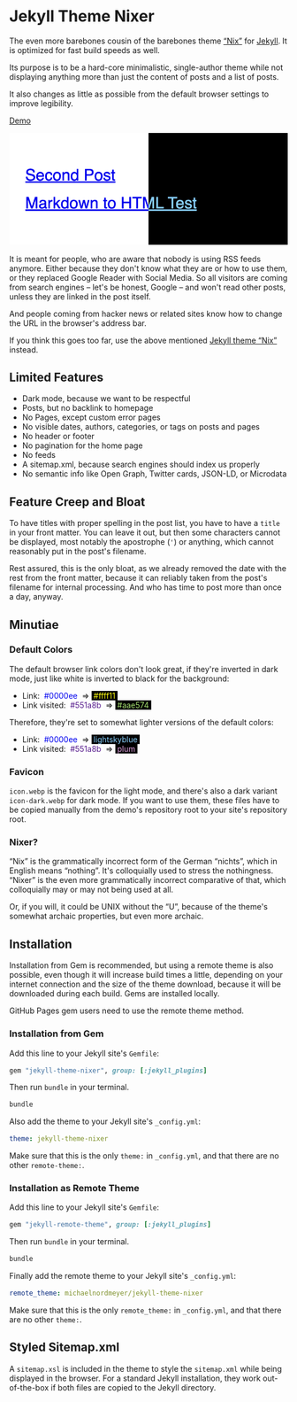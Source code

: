 # Jekyll Theme Nixer

The even more barebones cousin of the barebones theme [“Nix”](https://github.com/michaelnordmeyer/jekyll-theme-nix) for [Jekyll](https://github.com/jekyll/jekyll). It is optimized for fast build speeds as well.

Its purpose is to be a hard-core minimalistic, single-author theme while not displaying anything more than just the content of posts and a list of posts.

It also changes as little as possible from the default browser settings to improve legibility.

[Demo](https://jekyll-theme-nixer.michaelnordmeyer.com/)

![Screenshot](/screenshot.png)

It is meant for people, who are aware that nobody is using RSS feeds anymore. Either because they don't know what they are or how to use them, or they replaced Google Reader with Social Media. So all visitors are coming from search engines – let's be honest, Google – and won't read other posts, unless they are linked in the post itself.

And people coming from hacker news or related sites know how to change the URL in the browser's address bar.

If you think this goes too far, use the above mentioned [Jekyll theme “Nix”](https://github.com/michaelnordmeyer/jekyll-theme-nix) instead.

## Limited Features

- Dark mode, because we want to be respectful
- Posts, but no backlink to homepage
- No Pages, except custom error pages
- No visible dates, authors, categories, or tags on posts and pages
- No header or footer
- No pagination for the home page
- No feeds
- A sitemap.xml, because search engines should index us properly
- No semantic info like Open Graph, Twitter cards, JSON-LD, or Microdata

## Feature Creep and Bloat

To have titles with proper spelling in the post list, you have to have a `title` in your front matter. You can leave it out, but then some characters cannot be displayed, most notably the apostrophe (`'`) or anything, which cannot reasonably put in the post's filename.

Rest assured, this is the only bloat, as we already removed the date with the rest from the front matter, because it can reliably taken from the post's filename for internal processing. And who has time to post more than once a day, anyway.

## Minutiae

### Default Colors

The default browser link colors don't look great, if they're inverted in dark mode, just like white is inverted to black for the background:

- Link: <span style="background-color: white; color: #0000ee">&nbsp;#0000ee&nbsp;</span> => <span style="background-color: black; color: #ffff11">&nbsp;#ffff11&nbsp;</span>
- Link visited: <span style="background-color: white; color: #551a8b">&nbsp;#551a8b&nbsp;</span> => <span style="background-color: black; color: #aae574">&nbsp;#aae574&nbsp;</span>

Therefore, they're set to somewhat lighter versions of the default colors:

- Link: <span style="background-color: white; color: #0000ee">&nbsp;#0000ee&nbsp;</span> => <span style="background-color: black; color: lightskyblue">&nbsp;lightskyblue&nbsp;</span>
- Link visited: <span style="background-color: white; color: #551a8b">&nbsp;#551a8b&nbsp;</span> => <span style="background-color: black; color: plum">&nbsp;plum&nbsp;</span>

### Favicon

`icon.webp` is the favicon for the light mode, and there's also a dark variant `icon-dark.webp` for dark mode. If you want to use them, these files have to be copied manually from the demo's repository root to your site's repository root.

### Nixer?

“Nix” is the grammatically incorrect form of the German “nichts”, which in English means “nothing”. It's colloquially used to stress the nothingness. “Nixer” is the even more grammatically incorrect comparative of that, which colloquially may or may not being used at all.

Or, if you will, it could be UNIX without the “U”, because of the theme's somewhat archaic properties, but even more archaic.

## Installation

Installation from Gem is recommended, but using a remote theme is also possible, even though it will increase build times a little, depending on your internet connection and the size of the theme download, because it will be downloaded during each build. Gems are installed locally.

GitHub Pages gem users need to use the remote theme method.

### Installation from Gem

Add this line to your Jekyll site's `Gemfile`:

```ruby
gem "jekyll-theme-nixer", group: [:jekyll_plugins]
```

Then run `bundle` in your terminal.

```sh
bundle
```

Also add the theme to your Jekyll site's `_config.yml`:

```yaml
theme: jekyll-theme-nixer
```

Make sure that this is the only `theme:` in `_config.yml`, and that there are no other `remote-theme:`.

### Installation as Remote Theme

Add this line to your Jekyll site's `Gemfile`:

```ruby
gem "jekyll-remote-theme", group: [:jekyll_plugins]
```

Then run `bundle` in your terminal.

```sh
bundle
```

Finally add the remote theme to your Jekyll site's `_config.yml`:

```yaml
remote_theme: michaelnordmeyer/jekyll-theme-nixer
```

Make sure that this is the only `remote_theme:` in `_config.yml`, and that there are no other `theme:`.

## Styled Sitemap.xml

A `sitemap.xsl` is included in the theme to style the `sitemap.xml` while being displayed in the browser. For a standard Jekyll installation, they work out-of-the-box if both files are copied to the Jekyll directory.

